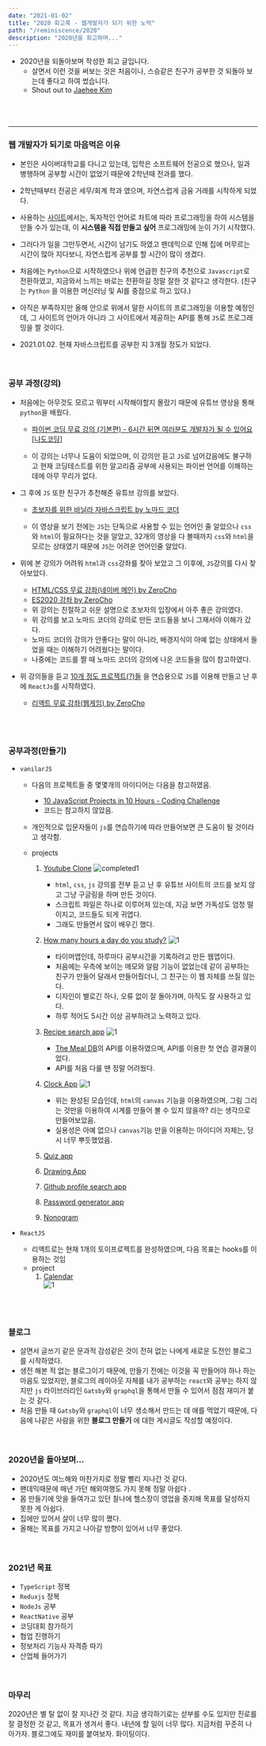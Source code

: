 ```yaml
---
date: "2021-01-02"
title: "2020 회고록 - 웹개발자가 되기 위한 노력"
path: "/reminiscence/2020"
description: "2020년을 회고하며..."
---
```


- 2020년을 되돌아보며 작성한 회고 글입니다.
    - 살면서 이런 것을 써보는 것은 처음이나, 스승같은 친구가 공부한 것 되돌아 보는데 좋다고 하여 썼습니다.
    - Shout out to [Jaehee Kim](https://github.com/JaeHeee)
    <br/>
    <br/>
    <br/>

---

### 웹 개발자가 되기로 마음먹은 이유
- 본인은 사이버대학교를 다니고 있는데, 입학은 소프트웨어 전공으로 했으나, 일과 병행하며 공부할 시간이 없었기 때문에 2학년때 전과를 했다.  

- 2학년때부터 전공은 세무/회계 학과 였으며, 자연스럽게 금융 거래를 시작하게 되었다.

- 사용하는 [사이트](https://www.tradingview.com)에서는, 독자적인 언어로 차트에 따라 프로그래밍을 하여 시스템을 만들 수가 있는데, 이 __시스템을 직접 만들고 싶어__ 프로그래밍에 눈이 가기 시작했다.
    
- 그러다가 일을 그만두면서, 시간이 남기도 하였고 팬데믹으로 인해 집에 머무르는 시간이 많아 지다보니, 자연스럽게 공부를 할 시간이 많이 생겼다.

- 처음에는 `Python`으로 시작하였으나 위에 언급한 친구의 추천으로 `Javascript`로 전환하였고, 지금와서 느끼는 바로는 전환하길 정말 잘한 것 같다고 생각한다. (친구는 `Python` 을 이용한 머신러닝 및 AI를 중점으로 하고 있다.)

- 아직은 부족하지만 올해 안으로 위에서 말한 사이트의 프로그래밍을 이용할 예정인데, 그 사이트의 언어가 아니라 그 사이트에서 제공하는 API를 통해 `JS`로 프로그래밍을 짤 것이다.

- 2021.01.02. 현재 자바스크립트를 공부한 지 3개월 정도가 되었다.
    <br/>
    <br/>
    <br/>
    
### 공부 과정(강의)
- 처음에는 아무것도 모르고 뭐부터 시작해야할지 몰랐기 때문에 유튜브 영상을 통해 `python`을 배웠다.
    - [파이썬 코딩 무료 강의 (기본편) - 6시간 뒤면 여러분도 개발자가 될 수 있어요 [나도코딩]](https://www.youtube.com/watch?v=kWiCuklohdY&ab_channel=%EB%82%98%EB%8F%84%EC%BD%94%EB%94%A9)

    - 이 강의는 너무나 도움이 되었으며, 이 강의만 듣고 `JS`로 넘어갔음에도 불구하고 현재 코딩테스트를 위한 알고리즘 공부에 사용되는 파이썬 언어를 이해하는 데에 아무 무리가 없다.

- 그 후에 `JS` 또한 친구가 추천해준 유튜브 강의를 보았다.
    - [초보자를 위한 바닐라 자바스크립트 by 노마드 코더](https://www.youtube.com/watch?v=wUHncG3VwPw&list=PLLUCyU7SBaR7tOMe-ySJ5Uu1UlEBznxTr&ab_channel=%EB%85%B8%EB%A7%88%EB%93%9C%EC%BD%94%EB%8D%94NomadCoders)
    
    - 이 영상을 보기 전에는 `JS`는 단독으로 사용할 수 있는 언어인 줄 알았으나 `css`와 `html`이 필요하다는 것을 알았고, 32개의 영상을 다 볼때까지 `css`와 `html`을 모르는 상태였기 때문에 `JS`는 어려운 언어인줄 알았다.
    
- 위에 본 강의가 어려워 `html`과 `css`강좌를 찾아 보았고 그 이후에, `JS`강의를 다시 찾아보았다.
    - [HTML/CSS 무료 강좌(네이버 메인) by ZeroCho](https://www.youtube.com/watch?v=ohpjJNal2lk&list=PLcqDmjxt30Rsb8Zpgbemt-NaCOjr2WIUj&ab_channel=ZeroChoTV)
    - [ES2020 강좌 by ZeroCho](https://www.youtube.com/watch?v=q3RDTYLIzxo&list=PLcqDmjxt30RuMjo2hbuUmc1xzPoEGnLdz&ab_channel=ZeroChoTV)
    - 위 강의는 친절하고 쉬운 설명으로 초보자의 입장에서 아주 좋은 강의였다.
    - 위 강의를 보고 노마드 코더의 강의로 만든 코드들을 보니 그재서야 이해가 갔다.
    - 노마드 코더의 강의가 안좋다는 말이 아니라, 배경지식이 아예 없는 상태에서 들었을 때는 이해하기 어려웠다는 말이다. 
    - 나중에는 코드를 짤 때 노마드 코더의 강의에 나온 코드들을 많이 참고하였다.

- 위 강의들을 듣고 [10개 정도 프로젝트(?)들](###공부과정(만들기)) 을 연습용으로 `JS`를 이용해 만들고 난 후에 `ReactJs`를 시작하였다.
    - [리액트 무료 강좌(웹게임) by ZeroCho](https://www.youtube.com/watch?v=V3QsSrldHqI&list=PLcqDmjxt30RtqbStQqk-eYMK8N-1SYIFn&ab_channel=ZeroChoTV)
    <br/>
    <br/>
    <br/>

### 공부과정(만들기)
- `vanilarJS`

    - 다음의 프로젝트들 중 몇몇개의 아이디어는 다음을 참고하였음.
        - [10 JavaScript Projects in 10 Hours - Coding Challenge](https://www.youtube.com/watch?v=dtKciwk_si4&ab_channel=FlorinPop)
        - 코드는 참고하지 않았음.
    
    - 개인적으로 입문자들이 `js`를 연습하기에 따라 만들어보면 큰 도움이 될 것이라고 생각함.
    - projects
        1. [Youtube Clone](https://github.com/Ho-s/Youtube-clone-coding)
        ![completed1](https://user-images.githubusercontent.com/71132893/103454570-cb504c80-4d28-11eb-9abd-e91e0d9381e5.PNG)
            - `html`, `css`, `js` 강의를 전부 듣고 난 후 유튜브 사이트의 코드를 보지 않고 그냥 구글링을 하며 만든 것이다.
            - 스크립트 파일은 하나로 이루어져 있는데, 지금 보면 가독성도 엄청 떨이지고, 코드들도 되게 귀엽다.
            - 그래도 만들면서 많이 배우긴 했다.
            

        1. [How many hours a day do you study?](https://github.com/Ho-s/How-many-hours-a-day-do-you-study)
        ![1](https://user-images.githubusercontent.com/71132893/103454600-11a5ab80-4d29-11eb-8d8a-d4b4ba25f345.PNG)
            - 타이머앱인데, 하루마다 공부시간을 기록하려고 만든 웹앱이다.
            - 처음에는 우측에 보이는 메모와 알람 기능이 없었는데 같이 공부하는 친구가  만들어 달래서 만들어줬더니, 그 친구는 이 웹 자체를 쓰질 않는다.
            - 디자인이 별로긴 하나, 오류 없이 잘 돌아가며, 아직도 잘 사용하고 있다.
            - 하루 적어도 5시간 이상 공부하려고 노력하고 있다.
        
        1. [Recipe search app](https://github.com/Ho-s/Recipe-app)
        ![1](https://user-images.githubusercontent.com/71132893/103454757-7a415800-4d2a-11eb-8c28-b0135d3f856a.PNG)
            - [The Meal DB](https://themealdb.com/)의 API를 이용하였으며, API를 이용한 첫 연습 결과물이었다.
            - API를 처음 다룰 땐 정말 어려웠다.

        1. [Clock App](https://github.com/Ho-s/Clock-App)
        ![1](https://user-images.githubusercontent.com/71132893/103454804-d310f080-4d2a-11eb-9e7d-f3c901451ef4.PNG)
            - 위는 완성된 모습인데,  `html`의 `canvas` 기능을 이용하였으며, 그림 그리는 것만을 이용하여 시계를 만들어 볼 수 있지 않을까? 라는 생각으로 만들어보았음.
            - 실용성은 아예 없으나 `canvas`기능 만을 이용하는 아이디어 자체는, 당시 너무 뿌듯했었음.

        1. [Quiz app](https://github.com/Ho-s/Quiz-app)
        1. [Drawing App](https://github.com/Ho-s/Drawing-App) 
        1. [Github profile search app](https://github.com/Ho-s/Github-Profile-Searching-App)
        1. [Password generator app](https://github.com/Ho-s/Password-Generating-app)
        1. [Nonogram](https://github.com/Ho-s/Nonogram)


- `ReactJS`
    - 리액트로는 현재 1개의 토이프로젝트를 완성하였으며, 다음 목표는 hooks를 이용하는 것임
    - project
        1. [Calendar](https://github.com/Ho-s/Calendar-with-React)  
        ![1](https://user-images.githubusercontent.com/71132893/103136898-b1e74900-4707-11eb-8853-023687c44d5c.gif)
    <br/>
    <br/>
    <br/>


### 블로그
- 살면서 글쓰기 같은 문과적 감성같은 것이 전혀 없는 나에게 새로운 도전인 블로그를 시작하였다.
- 생전 해본 적 없는 블로그이기 때문에, 만들기 전에는 이것을 꼭 만들어야 하나 하는 마음도 있었지만, 블로그의 레이아웃 자체를 내가 공부하는 `react`와 공부는 하지 않지만 `js` 라이브러리인 `Gatsby`와 `graphql`을 통해서 만들 수 있어서 점점 재미가 붙는 것 같다.
- 처음 만들 때 `Gatsby`와 `graphql`이 너무 생소해서 만드는 데 애를 먹었기 때문에, 다음에 나같은 사람을 위한 __블로그 만들기__ 에 대한 게시글도 작성할 예정이다.
    <br/>
    <br/>
    <br/>

### 2020년을 돌아보며...
- 2020년도 여느해와 마찬가지로 정말 빨리 지나간 것 같다. 
- 팬데믹때문에 매년 가던 해외여행도 가지 못해 정말 아쉽다 .
- 몸 만들기에 맛을 들여가고 있던 찰나에 헬스장이 영업을 중지해 목표를 달성하지 못한 게  아쉽다.
- 집에만 있어서 살이 너무 많이 쪘다.
- 올해는 목표를 가지고 나아갈 방향이 있어서 너무 좋았다.
    <br/>
    <br/>
    <br/>


### 2021년 목표
- `TypeScript` 정복
- `Reduxjs` 정복
- `NodeJs` 공부
- `ReactNative` 공부
- 코딩대회 참가하기
- 협업 진행하기
- 정보처리 기능사 자격증 따기
- 산업체 들어가기
    <br/>
    <br/>
    <br/>


### 마무리
2020년은 별 탈 없이 잘 지나간 것 같다. 지금 생각하기로는 섣부를 수도 있지만 진로를 잘 결정한 것 같고, 목표가 생겨서 좋다. 
내년에 할 일이 너무 많다. 지금처럼 꾸준히 나아가자. 블로그에도 재미를 붙여보자.
화이팅이다.




